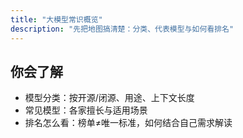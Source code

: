 ```yaml
---
title: "大模型常识概览"
description: "先把地图搞清楚：分类、代表模型与如何看排名"
---
```


## 你会了解

- 模型分类：按开源/闭源、用途、上下文长度
- 常见模型：各家擅长与适用场景
- 排名怎么看：榜单≠唯一标准，如何结合自己需求解读
